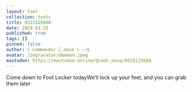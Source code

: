 ```yaml
---
layout: toot
collection: toots
title: 0325125600
date: 2024-03-25
published: true
tags: []
pinned: false
author: ⸸ commander ░ nova ⸸ :~$
avatar: /img/avatar/daemon.jpeg
mastodon: https://mastodon.online/@cmdr_nova/0325125600
---
```


Come down to Foot Locker todayWe’ll lock up your feet, and you can grab them later

